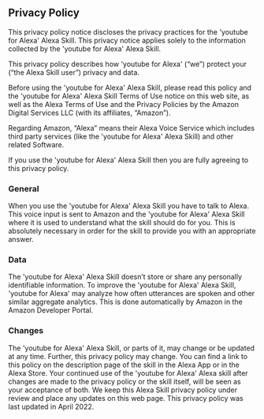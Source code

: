 ## Privacy Policy

This privacy policy notice discloses the privacy practices for the 'youtube for Alexa' Alexa Skill. This privacy notice applies solely to the information collected by the 'youtube for Alexa' Alexa Skill.

This privacy policy describes how 'youtube for Alexa' (“we”) protect your (“the Alexa Skill user”) privacy and data.

Before using the 'youtube for Alexa' Alexa Skill, please read this policy and the 'youtube for Alexa' Alexa Skill Terms of Use notice on this web site, as well as the Alexa Terms of Use and the Privacy Policies by the Amazon Digital Services LLC (with its affiliates, “Amazon”).

Regarding Amazon, “Alexa” means their Alexa Voice Service which includes third party services (like the 'youtube for Alexa' Alexa Skill) and other related Software.

If you use the 'youtube for Alexa' Alexa Skill then you are fully agreeing to this privacy policy.

### General

When you use the 'youtube for Alexa' Alexa Skill you have to talk to Alexa. This voice input is sent to Amazon and the 'youtube for Alexa' Alexa Skill where it is used to understand what the skill should do for you. This is absolutely necessary in order for the skill to provide you with an appropriate answer.

### Data
The 'youtube for Alexa' Alexa Skill doesn’t store or share any personally identifiable information.
To improve the 'youtube for Alexa' Alexa Skill, 'youtube for Alexa' may analyze how often utterances are spoken and other similar aggregate analytics. This is done automatically by Amazon in the Amazon Developer Portal.


### Changes
The 'youtube for Alexa' Alexa Skill, or parts of it, may change or be updated at any time. Further, this privacy policy may change. You can find a link to this policy on the description page of the skill in the Alexa App or in the Alexa Store. Your continued use of the 'youtube for Alexa' Alexa skill after changes are made to the privacy policy or the skill itself, will be seen as your acceptance of both.
We keep this Alexa Skill privacy policy under review and place any updates on this web page. This privacy policy was last updated in April 2022.
